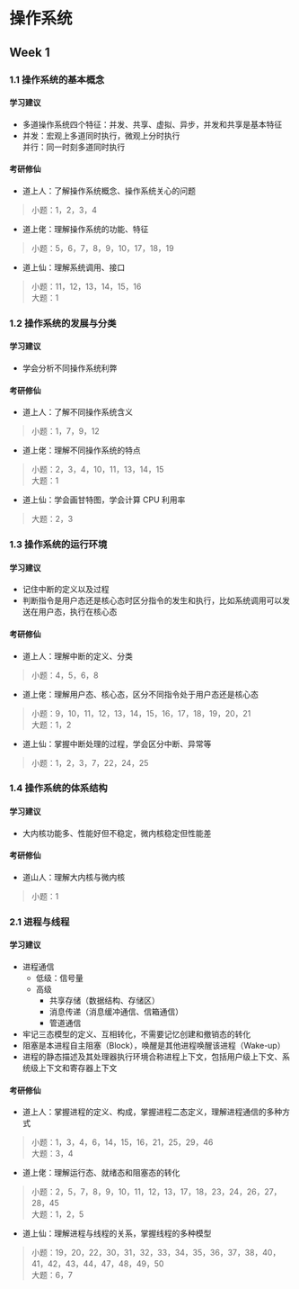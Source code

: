 # 操作系统

## Week 1

### 1.1 操作系统的基本概念

#### 学习建议

- 多道操作系统四个特征：并发、共享、虚拟、异步，并发和共享是基本特征
- 并发：宏观上多道同时执行，微观上分时执行  
  并行：同一时刻多道同时执行

#### 考研修仙

- 道上人：了解操作系统概念、操作系统关心的问题

> 小题：1，2，3，4

- 道上佬：理解操作系统的功能、特征

> 小题：5，6，7，8，9，10，17，18，19

- 道上仙：理解系统调用、接口

> 小题：11，12，13，14，15，16  
> 大题：1

### 1.2 操作系统的发展与分类

#### 学习建议

- 学会分析不同操作系统利弊

#### 考研修仙

- 道上人：了解不同操作系统含义

> 小题：1，7，9，12

- 道上佬：理解不同操作系统的特点

> 小题：2，3，4，10，11，13，14，15  
> 大题：1

- 道上仙：学会画甘特图，学会计算 CPU 利用率

> 大题：2，3

### 1.3 操作系统的运行环境

#### 学习建议

- 记住中断的定义以及过程
- 判断指令是用户态还是核心态时区分指令的发生和执行，比如系统调用可以发送在用户态，执行在核心态

#### 考研修仙

- 道上人：理解中断的定义、分类

> 小题：4，5，6，8

- 道上佬：理解用户态、核心态，区分不同指令处于用户态还是核心态

> 小题：9，10，11，12，13，14，15，16，17，18，19，20，21  
> 大题：1，2

- 道上仙：掌握中断处理的过程，学会区分中断、异常等

> 小题：1，2，3，7，22，24，25

### 1.4 操作系统的体系结构

#### 学习建议

- 大内核功能多、性能好但不稳定，微内核稳定但性能差

#### 考研修仙

- 道山人：理解大内核与微内核

> 小题：1

### 2.1 进程与线程

#### 学习建议

- 进程通信
  - 低级：信号量
  - 高级
    - 共享存储（数据结构、存储区）
    - 消息传递（消息缓冲通信、信箱通信）
    - 管道通信
- 牢记三态模型的定义、互相转化，不需要记忆创建和撤销态的转化
- 阻塞是本进程自主阻塞（Block），唤醒是其他进程唤醒该进程（Wake-up）
- 进程的静态描述及其处理器执行环境合称进程上下文，包括用户级上下文、系统级上下文和寄存器上下文

#### 考研修仙

- 道上人：掌握进程的定义、构成，掌握进程二态定义，理解进程通信的多种方式

> 小题：1，3，4，6，14，15，16，21，25，29，46  
> 大题：3，4

- 道上佬：理解运行态、就绪态和阻塞态的转化

> 小题：2，5，7，8，9，10，11，12，13，17，18，23，24，26，27，28，45  
> 大题：1，2，5

- 道上仙：理解进程与线程的关系，掌握线程的多种模型

> 小题：19，20，22，30，31，32，33，34，35，36，37，38，40，41，42，43，44，47，48，49，50  
> 大题：6，7
